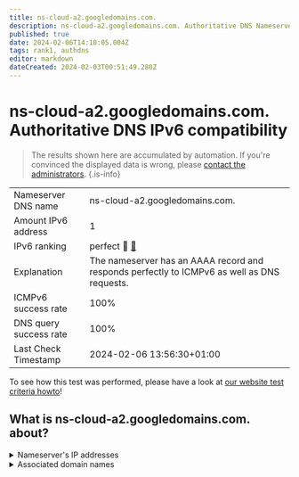 ```yaml
---
title: ns-cloud-a2.googledomains.com.
description: ns-cloud-a2.googledomains.com. Authoritative DNS Nameserver IPv6 compatibility
published: true
date: 2024-02-06T14:10:05.004Z
tags: rank1, authdns
editor: markdown
dateCreated: 2024-02-03T00:51:49.280Z
---
```


# ns-cloud-a2.googledomains.com. Authoritative DNS IPv6 compatibility

> The results shown here are accumulated by automation. If you're convinced the displayed data is wrong, please [contact the administrators](/howto/chat). 
{.is-info}




|   |   |
| - | - |
| Nameserver DNS name | ns-cloud-a2.googledomains.com.
| Amount IPv6 address | 1
| IPv6 ranking | perfect :1st_place_medal: [🔗](/howto/ranking) |
| Explanation | The nameserver has an AAAA record and responds perfectly to ICMPv6 as well as DNS requests. |
| ICMPv6 success rate | 100%|
| DNS query success rate | 100% |
| Last Check Timestamp | 2024-02-06 13:56:30+01:00 |

To see how this test was performed, please have a look at [our website test criteria howto](/howto/testcriteria/authdns)!


## What is ns-cloud-a2.googledomains.com. about?




<details>
<summary>Nameserver's IP addresses</summary>

2001:4860:4802:34::6a

</details>



<details>
<summary>Associated domain names</summary>

kubernetes.io

spotify.com

www.cockroachlabs.com

</details>
